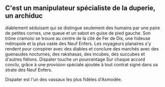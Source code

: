 ## C'est un manipulateur spécialiste de la duperie, un archiduc

diablement séduisant qui se distingue seulement des humains
par une paire de petites cornes, une queue et un sabot en
guise de pied gauche. Son trône cramoisi se trouve au centre
de la cité de Fer de Dis, une hideuse métropole et la plus
vaste des Neuf Enfers. Les voyageurs planaires s'y rendent
pour conspirer avec des diables et conclure des marchés avec
des guenaudes nocturnes, des rakshasas, des incubes, des
succubes et d'autres fiélons. Dispater touche un pourcentage
Sur chaque accord conclu, grâce à une provision spéciale
ajoutée à tout contrat signé dans sa strate des Neuf Enfers.

Dispater est l'un des vassaux les plus fidèles d'Asmodée.